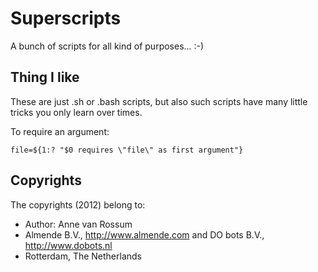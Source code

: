 <!-- Uses markdown syntax for neat display at github -->

# Superscripts
A bunch of scripts for all kind of purposes... :-)

## Thing I like

These are just .sh or .bash scripts, but also such scripts have many little tricks you only learn over times.

To require an argument:

    file=${1:? "$0 requires \"file\" as first argument"}

## Copyrights
The copyrights (2012) belong to:

- Author: Anne van Rossum
- Almende B.V., http://www.almende.com and DO bots B.V., http://www.dobots.nl
- Rotterdam, The Netherlands
